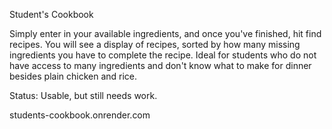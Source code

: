 Student's Cookbook

Simply enter in your available ingredients, and once you've finished, hit find recipes. You will see a display of recipes, sorted by how many missing ingredients you have to complete the recipe.
Ideal for students who do not have access to many ingredients and don't know what to make for dinner besides plain chicken and rice.

Status: Usable, but still needs work.

students-cookbook.onrender.com
